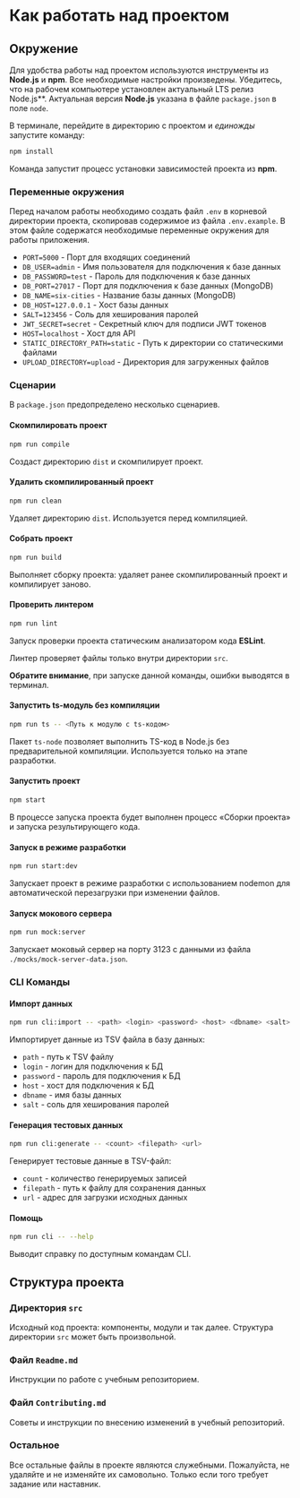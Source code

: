# Как работать над проектом

## Окружение

Для удобства работы над проектом используются инструменты из **Node.js** и **npm**. Все необходимые настройки произведены. Убедитесь, что на рабочем компьютере установлен актуальный LTS релиз Node.js**. Актуальная версия **Node.js** указана в файле `package.json` в поле `node`. 

В терминале, перейдите в директорию с проектом и _единожды_ запустите команду:

```bash
npm install
```

Команда запустит процесс установки зависимостей проекта из **npm**.

### Переменные окружения

Перед началом работы необходимо создать файл `.env` в корневой директории проекта, скопировав содержимое из файла `.env.example`. В этом файле содержатся необходимые переменные окружения для работы приложения.

- `PORT=5000` - Порт для входящих соединений
- `DB_USER=admin` - Имя пользователя для подключения к базе данных
- `DB_PASSWORD=test` - Пароль для подключения к базе данных
- `DB_PORT=27017` - Порт для подключения к базе данных (MongoDB)
- `DB_NAME=six-cities` - Название базы данных (MongoDB)
- `DB_HOST=127.0.0.1` - Хост базы данных
- `SALT=123456` - Соль для хеширования паролей
- `JWT_SECRET=secret` - Секретный ключ для подписи JWT токенов
- `HOST=localhost` - Хост для API
- `STATIC_DIRECTORY_PATH=static` - Путь к директории со статическими файлами
- `UPLOAD_DIRECTORY=upload` - Директория для загруженных файлов

### Сценарии

В `package.json` предопределено несколько сценариев.

#### Скомпилировать проект

```bash
npm run compile
```

Создаст директорию `dist` и скомпилирует проект.

#### Удалить скомпилированный проект

```bash
npm run clean
```

Удаляет директорию `dist`. Используется перед компиляцией.

#### Собрать проект

```bash
npm run build
```

Выполняет сборку проекта: удаляет ранее скомпилированный проект и компилирует заново.

#### Проверить линтером

```bash
npm run lint
```

Запуск проверки проекта статическим анализатором кода **ESLint**.

Линтер проверяет файлы только внутри директории `src`.

**Обратите внимание**, при запуске данной команды, ошибки выводятся в терминал.

#### Запустить ts-модуль без компиляции

```bash
npm run ts -- <Путь к модулю с ts-кодом>
```

Пакет `ts-node` позволяет выполнить TS-код в Node.js без предварительной компиляции. Используется только на этапе разработки.

#### Запустить проект

```bash
npm start
```

В процессе запуска проекта будет выполнен процесс «Сборки проекта» и запуска результирующего кода.

#### Запуск в режиме разработки

```bash
npm run start:dev
```

Запускает проект в режиме разработки с использованием nodemon для автоматической перезагрузки при изменении файлов.

#### Запуск мокового сервера

```bash
npm run mock:server
```

Запускает моковый сервер на порту 3123 с данными из файла `./mocks/mock-server-data.json`.

### CLI Команды

#### Импорт данных

```bash
npm run cli:import -- <path> <login> <password> <host> <dbname> <salt>
```

Импортирует данные из TSV файла в базу данных:
- `path` - путь к TSV файлу
- `login` - логин для подключения к БД
- `password` - пароль для подключения к БД
- `host` - хост для подключения к БД
- `dbname` - имя базы данных
- `salt` - соль для хеширования паролей

#### Генерация тестовых данных

```bash
npm run cli:generate -- <count> <filepath> <url>
```

Генерирует тестовые данные в TSV-файл:
- `count` - количество генерируемых записей
- `filepath` - путь к файлу для сохранения данных
- `url` - адрес для загрузки исходных данных

#### Помощь

```bash
npm run cli -- --help
```

Выводит справку по доступным командам CLI.

## Структура проекта

### Директория `src`

Исходный код проекта: компоненты, модули и так далее. Структура директории `src` может быть произвольной.

### Файл `Readme.md`

Инструкции по работе с учебным репозиторием.

### Файл `Contributing.md`

Советы и инструкции по внесению изменений в учебный репозиторий.

### Остальное

Все остальные файлы в проекте являются служебными. Пожалуйста, не удаляйте и не изменяйте их самовольно. Только если того требует задание или наставник.
